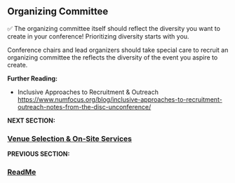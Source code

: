 ## Organizing Committee
✅ The organizing committee itself should reflect the diversity you want to create in your conference! 
Prioritizing diversity starts with you.

Conference chairs and lead organizers should take special care to recruit an organizing committee the reflects the diversity of the event you aspire to create.

**Further Reading:**

- Inclusive Approaches to Recruitment & Outreach https://www.numfocus.org/blog/inclusive-approaches-to-recruitment-outreach-notes-from-the-disc-unconference/

**NEXT SECTION:**
### [Venue Selection & On-Site Services](https://github.com/numfocus/DISCOVER-Cookbook/blob/master/venue-selection.md)

**PREVIOUS SECTION:**
### [ReadMe](https://github.com/numfocus/DISCOVER-Cookbook/blob/master/README.md)

